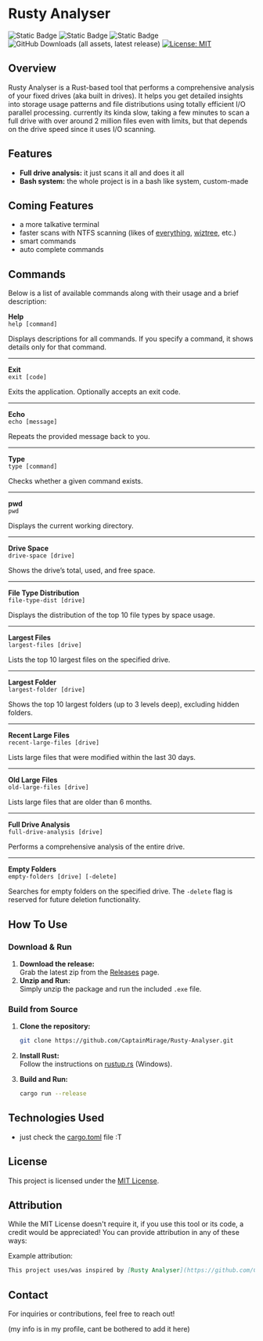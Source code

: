 # Rusty Analyser

![Static Badge](https://img.shields.io/badge/Version-Alpha-%23e81919?style=flat&color=%23e81919)
![Static Badge](https://img.shields.io/badge/Development_Stage-InDev-%234be819?style=flat)
![Static Badge](https://img.shields.io/badge/Latest_Update-¯%5C__%28ツ%29__/¯-%2318a5a3?)
![GitHub Downloads (all assets, latest release)](https://img.shields.io/github/downloads-pre/CaptainMirage/Rusty-Analyser/latest/total?style=flat&label=Total%20Downloads&color=%2322c2a0)
[![License: MIT](https://img.shields.io/badge/License-MIT-blue.svg)](https://opensource.org/licenses/MIT)

## Overview

Rusty Analyser is a Rust-based tool that performs a comprehensive analysis of your fixed drives (aka built in drives).
It helps you get detailed insights into storage usage patterns and file distributions using totally efficient I/O parallel processing.
currently its kinda slow, taking a few minutes to scan a full drive with over around 2 million files even with limits,
but that depends on the drive speed since it uses I/O scanning.

## Features
- **Full drive analysis:** it just scans it all and does it all
- **Bash system:** the whole project is in a bash like system, custom-made

## Coming Features
- a more talkative terminal
- faster scans with NTFS scanning 
(likes of [everything](https://www.voidtools.com/), [wiztree](https://diskanalyzer.com/), etc.)
- smart commands
- auto complete commands

## Commands

Below is a list of available commands along with their usage and a brief description:

**Help**  
`help [command]`
  
Displays descriptions for all commands. If you specify a command, it shows details only for that command.

-------------

**Exit**  
`exit [code]` 

Exits the application. Optionally accepts an exit code.

-------------

**Echo**  
`echo [message]`
  
Repeats the provided message back to you.

-------------

**Type**  
`type [command]` 

Checks whether a given command exists.

-------------

**pwd**  
`pwd`
  
Displays the current working directory.

-------------

**Drive Space**  
`drive-space [drive]`
  
Shows the drive’s total, used, and free space.

-------------

**File Type Distribution**  
`file-type-dist [drive]`
  
Displays the distribution of the top 10 file types by space usage.

-------------

**Largest Files**  
`largest-files [drive]`
  
Lists the top 10 largest files on the specified drive.

-------------

**Largest Folder**  
`largest-folder [drive]`

Shows the top 10 largest folders (up to 3 levels deep), excluding hidden folders.

-------------  

**Recent Large Files**  
`recent-large-files [drive]`
 
Lists large files that were modified within the last 30 days.

------------- 

**Old Large Files**  
`old-large-files [drive]`

Lists large files that are older than 6 months.

------------- 

**Full Drive Analysis**  
`full-drive-analysis [drive]`

Performs a comprehensive analysis of the entire drive.

------

**Empty Folders**  
`empty-folders [drive] [-delete]`

Searches for empty folders on the specified drive. The `-delete` flag is reserved for future deletion functionality.

## How To Use

### Download & Run

1. **Download the release:**  
   Grab the latest zip from the [Releases](https://github.com/CaptainMirage/Rusty-Analyser/releases) page.
2. **Unzip and Run:**  
   Simply unzip the package and run the included `.exe` file.

### Build from Source

1. **Clone the repository:**

   ```bash
   git clone https://github.com/CaptainMirage/Rusty-Analyser.git
   ```
2. **Install Rust:**  
   Follow the instructions on [rustup.rs](https://rustup.rs/) (Windows).
3. **Build and Run:**

   ```bash
   cargo run --release
   ```

## Technologies Used

- just check the [cargo.toml](https://github.com/CaptainMirage/Rusty-Analyser/blob/master/Cargo.toml) file :T

## License

This project is licensed under the [MIT License](LICENSE).

## Attribution
While the MIT License doesn't require it, if you use this tool or its code, a credit would be appreciated! You can provide attribution in any of these ways:

Example attribution:
```markdown
This project uses/was inspired by [Rusty Analyser](https://github.com/CaptainMirage/Rusty-Analyser) by Captain Mirage.
```

## Contact
For inquiries or contributions, feel free to reach out!

(my info is in my profile, cant be bothered to add it here)